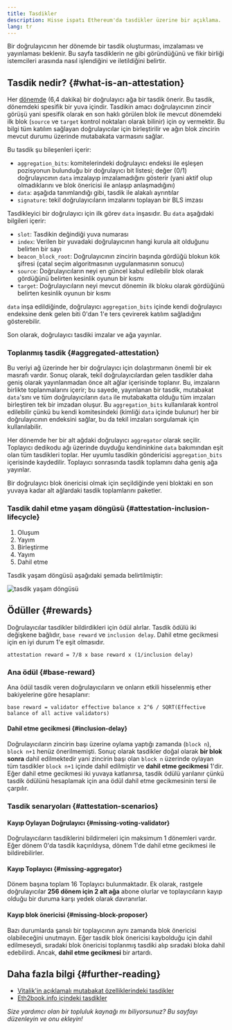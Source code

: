 ```yaml
---
title: Tasdikler
description: Hisse ispatı Ethereum'da tasdikler üzerine bir açıklama.
lang: tr
---
```


Bir doğrulayıcının her dönemde bir tasdik oluşturması, imzalaması ve yayınlaması beklenir. Bu sayfa tasdiklerin ne gibi göründüğünü ve fikir birliği istemcileri arasında nasıl işlendiğini ve iletildiğini belirtir.

## Tasdik nedir? {#what-is-an-attestation}

Her [dönemde](/glossary/#epoch) (6,4 dakika) bir doğrulayıcı ağa bir tasdik önerir. Bu tasdik, dönemdeki spesifik bir yuva içindir. Tasdikin amacı doğrulayıcının zincir görüşü yani spesifik olarak en son haklı görülen blok ile mevcut dönemdeki ilk blok (`source` ve `target` kontrol noktaları olarak bilinir) için oy vermektir. Bu bilgi tüm katılım sağlayan doğrulayıcılar için birleştirilir ve ağın blok zincirin mevcut durumu üzerinde mutabakata varmasını sağlar.

Bu tasdik şu bileşenleri içerir:

- `aggregation_bits`: komitelerindeki doğrulayıcı endeksi ile eşleşen pozisyonun bulunduğu bir doğrulayıcı bit listesi; değer (0/1) doğrulayıcının `data` imzalayıp imzalamadığını gösterir (yani aktif olup olmadıklarını ve blok önericisi ile anlaşıp anlaşmadığını)
- `data`: aşağıda tanımlandığı gibi, tasdik ile alakalı ayrıntılar
- `signature`: tekil doğrulayıcıların imzalarını toplayan bir BLS imzası

Tasdikleyici bir doğrulayıcı için ilk görev `data` inşasıdır. Bu `data` aşağıdaki bilgileri içerir:

- `slot`: Tasdikin değindiği yuva numarası
- `index`: Verilen bir yuvadaki doğrulayıcının hangi kurula ait olduğunu belirten bir sayı
- `beacon_block_root`: Doğrulayıcının zincirin başında gördüğü blokun kök şifresi (çatal seçim algoritmasının uygulanmasının sonucu)
- `source`: Doğrulayıcıların neyi en güncel kabul edilebilir blok olarak gördüğünü belirten kesinlik oyunun bir kısmı
- `target`: Doğrulayıcıların neyi mevcut dönemin ilk bloku olarak gördüğünü belirten kesinlik oyunun bir kısmı

`data` inşa edildiğinde, doğrulayıcı `aggregation_bits` içinde kendi doğrulayıcı endeksine denk gelen biti 0'dan 1'e ters çevirerek katılım sağladığını gösterebilir.

Son olarak, doğrulayıcı tasdiki imzalar ve ağa yayınlar.

### Toplanmış tasdik {#aggregated-attestation}

Bu veriyi ağ üzerinde her bir doğrulayıcı için dolaştırmanın önemli bir ek masrafı vardır. Sonuç olarak, tekil doğrulayıcılardan gelen tasdikler daha geniş olarak yayınlanmadan önce alt ağlar içerisinde toplanır. Bu, imzaların birlikte toplanmalarını içerir; bu sayede, yayınlanan bir tasdik, mutabakat `data`'sını ve tüm doğrulayıcıların `data` ile mutabakatta olduğu tüm imzaları birleştiren tek bir imzadan oluşur. Bu `aggregation_bits` kullanılarak kontrol edilebilir çünkü bu kendi komitesindeki (kimliği `data` içinde bulunur) her bir doğrulayıcının endeksini sağlar, bu da tekil imzaları sorgulamak için kullanılabilir.

Her dönemde her bir alt ağdaki doğrulayıcı `aggregator` olarak seçilir. Toplayıcı dedikodu ağı üzerinde duyduğu kendininkine `data` bakımından eşit olan tüm tasdikleri toplar. Her uyumlu tasdikin göndericisi `aggregation_bits` içerisinde kaydedilir. Toplayıcı sonrasında tasdik toplamını daha geniş ağa yayınlar.

Bir doğrulayıcı blok önericisi olmak için seçildiğinde yeni bloktaki en son yuvaya kadar alt ağlardaki tasdik toplamlarını paketler.

### Tasdik dahil etme yaşam döngüsü {#attestation-inclusion-lifecycle}

1. Oluşum
2. Yayım
3. Birleştirme
4. Yayım
5. Dahil etme

Tasdik yaşam döngüsü aşağıdaki şemada belirtilmiştir:

![tasdik yaşam döngüsü](./attestation_schematic.png)

## Ödüller {#rewards}

Doğrulayıcılar tasdikler bildirdikleri için ödül alırlar. Tasdik ödülü iki değişkene bağlıdır, `base reward` ve `inclusion delay`. Dahil etme gecikmesi için en iyi durum 1'e eşit olmasıdır.

`attestation reward = 7/8 x base reward x (1/inclusion delay)`

### Ana ödül {#base-reward}

Ana ödül tasdik veren doğrulayıcıların ve onların etkili hisselenmiş ether bakiyelerine göre hesaplanır:

`base reward = validator effective balance x 2^6 / SQRT(Effective balance of all active validators)`

#### Dahil etme gecikmesi {#inclusion-delay}

Doğrulayıcıların zincirin başı üzerine oylama yaptığı zamanda (`block n`), `block n+1` henüz önerilmemişti. Sonuç olarak tasdikler doğal olarak **bir blok sonra** dahil edilmektedir yani zincirin başı olan `block n` üzerinde oylayan tüm tasdikler `block n+1` içinde dahil edilmiştir ve **dahil etme gecikmesi** 1'dir. Eğer dahil etme gecikmesi iki yuvaya katlanırsa, tasdik ödülü yarılanır çünkü tasdik ödülünü hesaplamak için ana ödül dahil etme gecikmesinin tersi ile çarpılır.

### Tasdik senaryoları {#attestation-scenarios}

#### Kayıp Oylayan Doğrulayıcı {#missing-voting-validator}

Doğrulayıcıların tasdiklerini bildirmeleri için maksimum 1 dönemleri vardır. Eğer dönem 0'da tasdik kaçırıldıysa, dönem 1'de dahil etme gecikmesi ile bildirebilirler.

#### Kayıp Toplayıcı {#missing-aggregator}

Dönem başına toplam 16 Toplayıcı bulunmaktadır. Ek olarak, rastgele doğrulayıcılar **256 dönem için 2 alt ağa** abone olurlar ve toplayıcıların kayıp olduğu bir duruma karşı yedek olarak davranırlar.

#### Kayıp blok önericisi {#missing-block-proposer}

Bazı durumlarda şanslı bir toplayıcının aynı zamanda blok önericisi olabileceğini unutmayın. Eğer tasdik blok önericisi kaybolduğu için dahil edilmeseydi, sıradaki blok önericisi toplanmış tasdiki alıp sıradaki bloka dahil edebilirdi. Ancak, **dahil etme gecikmesi** bir artardı.

## Daha fazla bilgi {#further-reading}

- [Vitalik'in açıklamalı mutabakat özelliklerindeki tasdikler](https://github.com/ethereum/annotated-spec/blob/master/phase0/beacon-chain.md#attestationdata)
- [Eth2book.info içindeki tasdikler](https://eth2book.info/altair/part3/containers/dependencies#attestationdata)

_Size yardımcı olan bir topluluk kaynağı mı biliyorsunuz? Bu sayfayı düzenleyin ve onu ekleyin!_
